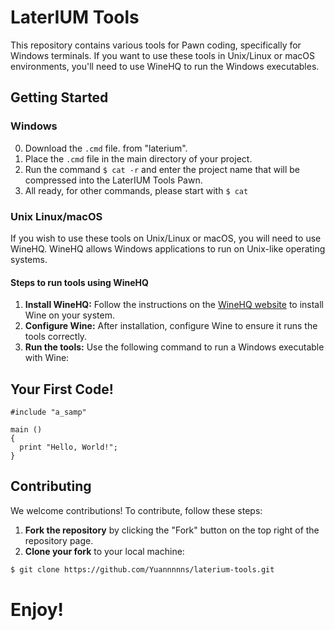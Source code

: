 # LaterIUM Tools

This repository contains various tools for Pawn coding, specifically for Windows terminals. If you want to use these tools in Unix/Linux or macOS environments, you'll need to use WineHQ to run the Windows executables.

## Getting Started

### Windows

0. Download the `.cmd` file. from "laterium".
1. Place the `.cmd` file in the main directory of your project.
2. Run the command `$ cat -r` and enter the project name that will be compressed into the LaterIUM Tools Pawn.
3. All ready, for other commands, please start with `$ cat`

### Unix Linux/macOS

If you wish to use these tools on Unix/Linux or macOS, you will need to use WineHQ. WineHQ allows Windows applications to run on Unix-like operating systems.

#### Steps to run tools using WineHQ

1. **Install WineHQ:** Follow the instructions on the [WineHQ website](https://wiki.winehq.org/Download) to install Wine on your system.
2. **Configure Wine:** After installation, configure Wine to ensure it runs the tools correctly.
3. **Run the tools:** Use the following command to run a Windows executable with Wine:

## Your First Code!
```pwn
#include "a_samp"

main ()
{
  print "Hello, World!";
}
```

## Contributing

We welcome contributions! To contribute, follow these steps:

1. **Fork the repository** by clicking the "Fork" button on the top right of the repository page.
2. **Clone your fork** to your local machine:
```bash
$ git clone https://github.com/Yuannnnns/laterium-tools.git
```

#
# Enjoy!
